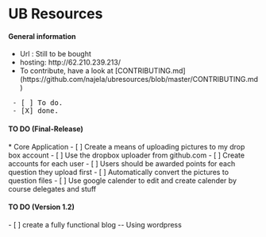 UB Resources
=========

<h4>General information</h4>
<ul>
<li>Url : Still to be bought<br /></li>
<li>hosting: http://62.210.239.213/</li>
<li>To contribute, have a look at [CONTRIBUTING.md](https://github.com/najela/ubresources/blob/master/CONTRIBUTING.md)</li>
</ul>

<pre>
 - [ ] To do.
 - [X] done.
</pre>

<h4>TO DO (Final-Release)</h4>
* Core Application
- [ ] Create a means of uploading pictures to my drop box account
- [ ] Use the dropbox uploader from github.com
- [ ] Create accounts for each user
- [ ] Users should be awarded points for each question they upload first
- [ ] Automatically convert the pictures to question files
- [ ] Use google calender to edit and create calender by course delegates and stuff

<h4>TO DO (Version 1.2) </h4>
- [ ] create a fully functional blog -- Using wordpress
